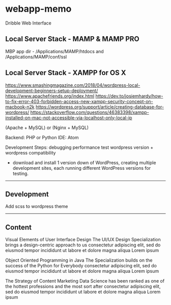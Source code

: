 # webapp-memo
Dribble Web Interface


## Local Server Stack - MAMP & MAMP PRO
MBP app dir -  /Applications/MAMP/htdocs and /Applications/MAMP/conf/ssl

## Local Server Stack - XAMPP for OS X
https://www.smashingmagazine.com/2018/04/wordpress-local-development-beginners-setup-deployment/
https://www.apachefriends.org/index.html
https://dev.to/josiemhardy/how-to-fix-error-403-forbidden-access-new-xampp-security-concept-on-macbook-n2k
https://wordpress.org/support/article/creating-database-for-wordpress/
https://stackoverflow.com/questions/46383398/xampp-installed-on-mac-not-accessible-via-localhost-only-local-ip

(Apache + MySQL) or (Nginx + MySQL)

Backend: PHP or  Python
IDE: Atom

Development Steps:
debugging
performance
test
wordpress version + wordpress compatibility
  - download and install 1 version down of WordPress, creating multiple development sites, each running different WordPress versions for testing.


------------------------------------------------------------
## Development

Add scss to wordpress theme

------------------------------------------------------------
## Content

Visual Elements of User Interface Design
The UI/UX Design Specialization brings a design-centric approach to us consectetur adipiscing elit, sed do eiusmod tempor incididunt ut labore et dolore magna aliqua
Lorem ipsum


Object Oriented Programming in Java
The Specialization builds on the success of the Python for Everybody consectetur adipiscing elit, sed do eiusmod tempor incididunt ut labore et dolore magna aliqua
Lorem ipsum

The Strategy of Content Marketing
Data Science has been ranked as one of the hottest professions and the most sort after consectetur adipiscing elit, sed do eiusmod tempor incididunt ut labore et dolore magna aliqua
Lorem ipsum
